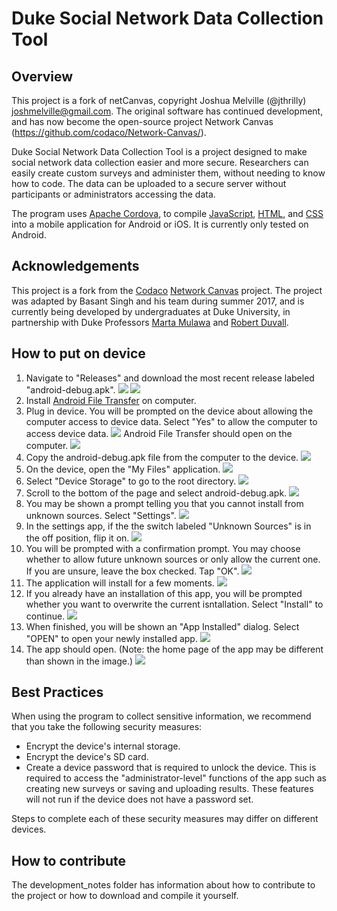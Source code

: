 # Duke Social Network Data Collection Tool

## Overview
This project is a fork of netCanvas, copyright Joshua Melville (@jthrilly) <joshmelville@gmail.com>. The original software has continued development, and has now become the open-source project Network Canvas (https://github.com/codaco/Network-Canvas/).

Duke Social Network Data Collection Tool is a project designed to make social network data collection easier and more secure. Researchers can easily create custom surveys and administer them, without needing to know how to code. The data can be uploaded to a secure server without participants or administrators accessing the data.

The program uses [Apache Cordova](https://cordova.apache.org/), to compile [JavaScript](https://www.javascript.com/), [HTML](https://html.com/), and [CSS](https://www.w3schools.com/css/) into a mobile application for Android or iOS. It is currently only tested on Android.

## Acknowledgements
This project is a fork from the [Codaco](https://github.com/codaco) [Network Canvas](https://github.com/codaco/Network-Canvas) project. The project was adapted by Basant Singh and his team during summer 2017, and is currently being developed by undergraduates at Duke University, in partnership with Duke Professors [Marta Mulawa](https://globalhealth.duke.edu/people/faculty/mulawa-marta) and [Robert Duvall](https://users.cs.duke.edu/~rcd/).

## How to put on device
1. Navigate to "Releases" and download the most recent release labeled "android-debug.apk". ![](docs/readme_resources/releases_location.png) ![](docs/readme_resources/android_apk_download.png) 
2. Install [Android File Transfer](https://www.android.com/filetransfer/) on computer.
3. Plug in device. You will be prompted on the device about allowing the computer access to device data. Select "Yes" to allow the computer to access device data. ![](docs/readme_resources/device_prompt.png) Android File Transfer should open on the computer. ![](docs/readme_resources/android_file_transfer_before.png)
4. Copy the android-debug.apk file from the computer to the device. ![](docs/readme_resources/android_file_transfer_after.png)
5. On the device, open the "My Files" application. ![](docs/readme_resources/my_files.png)
6. Select "Device Storage" to go to the root directory. ![](docs/readme_resources/device_storage.png)
7. Scroll to the bottom of the page and select android-debug.apk. ![](docs/readme_resources/device_storage.png)
8. You may be shown a prompt telling you that you cannot install from unknown sources. Select "Settings". ![](docs/readme_resources/install_blocked.png)
9. In the settings app, if the the switch labeled "Unknown Sources" is in the off position, flip it on. ![](docs/readme_resources/unknown_sources.png)
10. You will be prompted with a confirmation prompt. You may choose whether to allow future unknown sources or only allow the current one. If you are unsure, leave the box checked. Tap "OK". ![](docs/readme_resources/allow_installation.png)
11. The application will install for a few moments. ![](docs/readme_resources/installing.png)
12. If you already have an installation of this app, you will be prompted whether you want to overwrite the current isntallation. Select "Install" to continue. ![](docs/readme_resources/update.png)
13. When finished, you will be shown an "App Installed" dialog. Select "OPEN" to open your newly installed app. ![](docs/readme_resources/open.png)
14. The app should open. (Note: the home page of the app may be different than shown in the image.) ![](docs/readme_resources/app_home.png)

## Best Practices
When using the program to collect sensitive information, we recommend that you take the following security measures:

- Encrypt the device's internal storage.
- Encrypt the device's SD card.
- Create a device password that is required to unlock the device. This is required to access the "administrator-level" functions of the app such as creating new surveys or saving and uploading results. These features will not run if the device does not have a password set.

Steps to complete each of these security measures may differ on different devices.

## How to contribute
The development_notes folder has information about how to contribute to the project or how to download and compile it yourself.